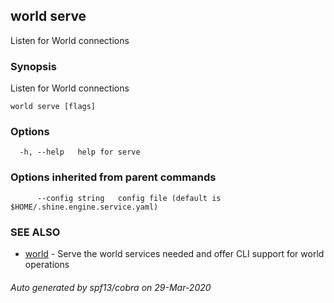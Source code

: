## world serve

Listen for World connections

### Synopsis

Listen for World connections

```
world serve [flags]
```

### Options

```
  -h, --help   help for serve
```

### Options inherited from parent commands

```
      --config string   config file (default is $HOME/.shine.engine.service.yaml)
```

### SEE ALSO

* [world](world.md)	 - Serve the world services needed and offer CLI support for world operations

###### Auto generated by spf13/cobra on 29-Mar-2020
